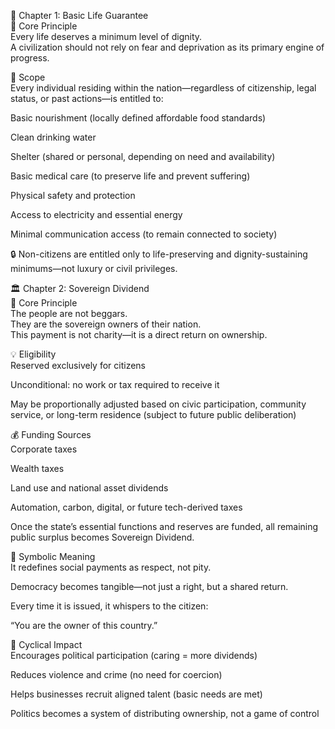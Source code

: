 📜 Chapter 1: Basic Life Guarantee<br/>
🌱 Core Principle<br/>
Every life deserves a minimum level of dignity.<br/>
A civilization should not rely on fear and deprivation as its primary engine of progress.<br/>

📌 Scope<br/>
Every individual residing within the nation—regardless of citizenship, legal status, or past actions—is entitled to:<br/>

Basic nourishment (locally defined affordable food standards)<br/>

Clean drinking water<br/>

Shelter (shared or personal, depending on need and availability)<br/>

Basic medical care (to preserve life and prevent suffering)<br/>

Physical safety and protection<br/>

Access to electricity and essential energy<br/>

Minimal communication access (to remain connected to society)<br/>

🔒 Non-citizens are entitled only to life-preserving and dignity-sustaining minimums—not luxury or civil privileges.<br/>

🏛️ Chapter 2: Sovereign Dividend<br/>
🌟 Core Principle<br/>
The people are not beggars.<br/>
They are the sovereign owners of their nation.<br/>
This payment is not charity—it is a direct return on ownership.<br/>

💡 Eligibility<br/>
Reserved exclusively for citizens<br/>

Unconditional: no work or tax required to receive it<br/>

May be proportionally adjusted based on civic participation, community service, or long-term residence (subject to future public deliberation)<br/>

💰 Funding Sources<br/>
Corporate taxes<br/>

Wealth taxes<br/>

Land use and national asset dividends<br/>

Automation, carbon, digital, or future tech-derived taxes<br/>

Once the state’s essential functions and reserves are funded, all remaining public surplus becomes Sovereign Dividend.<br/>

💬 Symbolic Meaning<br/>
It redefines social payments as respect, not pity.<br/>

Democracy becomes tangible—not just a right, but a shared return.<br/>

Every time it is issued, it whispers to the citizen:<br/>

“You are the owner of this country.”<br/>

🔁 Cyclical Impact<br/>
Encourages political participation (caring = more dividends)<br/>

Reduces violence and crime (no need for coercion)<br/>

Helps businesses recruit aligned talent (basic needs are met)<br/>

Politics becomes a system of distributing ownership, not a game of control<br/>
